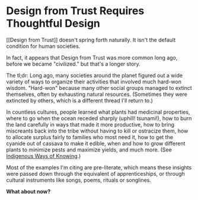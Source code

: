 # Design from Trust Requires Thoughtful Design

[[Design from Trust]] doesn't spring forth naturally. It isn't the default condition for human societies. 

In fact, it appears that Design from Trust was more common long ago, before we became "civilized." but that's a longer story. 

The tl;dr: Long ago, many societies around the planet figured out a wide variety of ways to organize their activities that involved much hard-won wisdom. "Hard-won" because many other social groups managed to extinct themselves, often by exhausting natural resources. (Sometimes they were extincted by others, which is a different thread I'll return to.) 

In countless cultures, people learned what plants had medicinal properties, where to go when the ocean receded sharply (uphill! tsunami!), how to burn the land carefully in ways that made it more productive, how to bring miscreants back into the tribe without having to kill or ostracize them, how to allocate surplus fairly to families who most need it, how to get the cyanide out of cassava to make it edible, when and how to grow different plants to minimize pests and maximize yields, and much more. (See [Indigenous Ways of Knowing](https://bra.in/3pD4rp).)

Most of the examples I'm citing are pre-literate, which means these insights were passed down through the equivalent of apprenticeships, or through cultural instruments like songs, poems, rituals or songlines. 

**What about now?**

